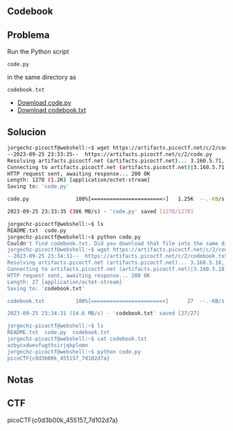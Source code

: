 ## **Codebook**

## Problema

Run the Python script

```
code.py
```

in the same directory as

```
codebook.txt
```

- [Download code.py](https://artifacts.picoctf.net/c/2/code.py)
- [Download codebook.txt](https://artifacts.picoctf.net/c/2/codebook.txt)

## Solucion

```bash
jorgechz-picoctf@webshell:~$ wget https://artifacts.picoctf.net/c/2/code.py
--2023-09-25 23:33:35--  https://artifacts.picoctf.net/c/2/code.py
Resolving artifacts.picoctf.net (artifacts.picoctf.net)... 3.160.5.71, 3.160.5.42, 3.160.5.18, ...
Connecting to artifacts.picoctf.net (artifacts.picoctf.net)|3.160.5.71|:443... connected.
HTTP request sent, awaiting response... 200 OK
Length: 1278 (1.2K) [application/octet-stream]
Saving to: 'code.py'

code.py               100%[=======================>]   1.25K  --.-KB/s    in 0s      

2023-09-25 23:33:35 (386 MB/s) - 'code.py' saved [1278/1278]

jorgechz-picoctf@webshell:~$ ls
README.txt  code.py
jorgechz-picoctf@webshell:~$ python code.py
Couldn't find codebook.txt. Did you download that file into the same directory as this script?
jorgechz-picoctf@webshell:~$ wget https://artifacts.picoctf.net/c/2/codebook.txt
--2023-09-25 23:34:31--  https://artifacts.picoctf.net/c/2/codebook.txt
Resolving artifacts.picoctf.net (artifacts.picoctf.net)... 3.160.5.18, 3.160.5.71, 3.160.5.93, ...
Connecting to artifacts.picoctf.net (artifacts.picoctf.net)|3.160.5.18|:443... connected.
HTTP request sent, awaiting response... 200 OK
Length: 27 [application/octet-stream]
Saving to: 'codebook.txt'

codebook.txt          100%[=======================>]      27  --.-KB/s    in 0s      

2023-09-25 23:34:31 (14.6 MB/s) - 'codebook.txt' saved [27/27]

jorgechz-picoctf@webshell:~$ ls
README.txt  code.py  codebook.txt
jorgechz-picoctf@webshell:~$ cat codebook.txt 
azbycxdwevfugthsirjqkplomn
jorgechz-picoctf@webshell:~$ python code.py
picoCTF{c0d3b00k_455157_7d102d7a}
```

## Notas

## CTF

picoCTF{c0d3b00k_455157_7d102d7a}